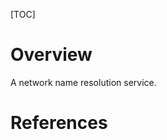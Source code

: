 [TOC]

# Overview

A network name resolution service.

# References

[awiki]: https://wiki.archlinux.org/index.php/Systemd-resolved
[home]: https://www.freedesktop.org/software/systemd/man/systemd-resolved.service.html
